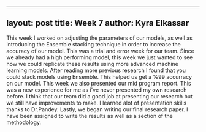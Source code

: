  ---
layout: post
title: Week 7
author: Kyra Elkassar 
---
This week I worked on adjusting the parameters of our models, as well as introducing the Ensemble stacking technique in order to increase the accuracy of our model. This was a trial and error week for our team. Since we already had a high performing model, this week we just wanted to see how we could replicate these results using more advanced machine learning models. After reading more previous research I found that you could stack models using Ensemble. This helped us get a %99 accurracy on our model. This week we also presented our mid program report. This was a new experience for me as i've never presented my own research before. I think that our team did a good job at presenting our research but we still have improvements to make. I learned alot of presentation skills thanks to Dr.Pandey. Lastly, we began writing our final research paper. I have been assigned to write the results as well as a section of the methodology.  
